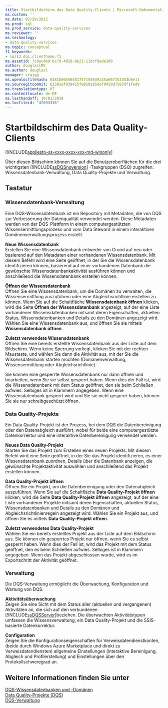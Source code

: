 ```yaml
---
title: Startbildschirm des Data Quality-Clients | Microsoft-Dokumentation
ms.custom: ''
ms.date: 02/29/2012
ms.prod: sql
ms.prod_service: data-quality-services
ms.reviewer: ''
ms.technology:
- data-quality-services
ms.topic: conceptual
f1_keywords:
- sql13.dqs.clienthome.f1
ms.assetid: 7c6ec469-bc7d-4d19-8e21-11dcf8ade108
author: douglaslMS
ms.author: douglasl
manager: craigg
ms.openlocfilehash: 0381b06556441757155639a35a667153353b8e11
ms.sourcegitcommit: 61381ef939415fe019285def9450d7583df1fed0
ms.translationtype: HT
ms.contentlocale: de-DE
ms.lasthandoff: 10/01/2018
ms.locfileid: "47693336"
---
```

# <a name="data-quality-client-home-screen"></a>Startbildschirm des Data Quality-Clients

[!INCLUDE[appliesto-ss-xxxx-xxxx-xxx-md-winonly](../includes/appliesto-ss-xxxx-xxxx-xxx-md-winonly.md)]

  Über diesen Bildschirm können Sie auf die Benutzeroberflächen für die drei wichtigsten [!INCLUDE[ssDQSnoversion](../includes/ssdqsnoversion-md.md)] -Taskgruppen (DSQ) zugreifen: Wissensdatenbank-Verwaltung, Data Quality-Projekte und Verwaltung.  
  
## <a name="options"></a>Tastatur  
  
### <a name="knowledge-base-management"></a>Wissensdatenbank-Verwaltung  
 Eine DQS-Wissensdatenbank ist ein Repository mit Metadaten, die von DQS zur Verbesserung der Datenqualität verwendet werden. Diese Metadaten werden von der DQS-Plattform in einem computergestützten Wissensermittlungsprozess und vom Data Steward in einem interaktiven Domänenverwaltungsprozess erstellt.  
  
 **Neue Wissensdatenbank**  
 Erstellen Sie eine Wissensdatenbank entweder von Grund auf neu oder basierend auf den Metadaten einer vorhandenen Wissensdatenbank. Mit diesem Befehl wird eine Seite geöffnet, in der Sie die Wissensdatenbank identifizieren können, basierend auf einer vorhandenen Datenbank die gewünschte Wissensdatenbankaktivität ausführen können und anschließend die Wissensdatenbank erstellen können.  
  
 **Öffnen der Wissensdatenbank**  
 Öffnen Sie eine Wissensdatenbank, um die Domänen zu verwalten, die Wissensermittlung auszuführen oder eine Abgleichsrichtlinie erstellen zu können. Wenn Sie auf die Schaltfläche **Wissensdatenbank öffnen** klicken, wird die Seite **Öffnen der Wissensdatenbank** angezeigt, auf der eine Liste vorhandener Wissensdatenbanken mitsamt deren Eigenschaften, aktuellen Status, Wissensdatenbanken und Details zu den Domänen angezeigt wird. Wählen Sie eine Wissensdatenbank aus, und öffnen Sie sie mittels **Wissensdatenbank öffnen**.  
  
 **Zuletzt verwendete Wissensdatenbank**  
 Öffnen Sie eine bereits erstellte Wissensdatenbank aus der Liste auf dem Bildschirm. Wenn keine Sperrung vorliegt, klicken Sie mit der rechten Maustaste, und wählen Sie dann die Aktivität aus, mit der Sie die Wissensdatenbank starten möchten (Domänenverwaltung, Wissensermittlung oder Abgleichsrichtlinie).  
  
 Sie können eine gesperrte Wissensdatenbank nur dann öffnen und bearbeiten, wenn Sie sie selbst gesperrt haben. Wenn dies der Fall ist, wird die Wissensdatenbank mit dem Status geöffnet, den sie beim Schließen aufwies. Selbiges ist in Klammern angegeben. Wenn eine Wissensdatenbank gesperrt wird und Sie sie nicht gesperrt haben, können Sie sie nur schreibgeschützt öffnen.  
  
### <a name="data-quality-projects"></a>Data Quality-Projekte  
 Ein Data Quality-Projekt ist der Prozess, bei dem DQS die Datenbereinigung oder den Datenabgleich ausführt, wobei für beide eine computergestützte Datenkorrektur und eine interaktive Datenbereinigung verwendet werden.  
  
 **Neues Data Quality-Projekt**  
 Starten Sie das Projekt zum Erstellen eines neuen Projekts. Mit diesem Befehl wird eine Seite geöffnet, in der Sie das Projekt identifizieren, es einer Wissensdatenbank zuordnen, Details über die Datenbank anzeigen, die gewünschte Projektaktivität auswählen und anschließend das Projekt erstellen können.  
  
 **Data Quality-Projekt öffnen**  
 Öffnen Sie ein Projekt, um die Datenbereinigung oder den Datenabgleich auszuführen. Wenn Sie auf die Schaltfläche **Data Quality-Projekt öffnen** klicken, wird die Seite **Data Quality-Projekt öffnen** angezeigt, auf der eine Liste vorhandener Projekte mitsamt deren Eigenschaften, aktuellen Status, Wissensdatenbanken und Details zu den Domänen und Abgleichsrichtlinienregeln angezeigt wird. Wählen Sie ein Projekt aus, und öffnen Sie es mittels **Data Quality-Projekt öffnen**.  
  
 **Zuletzt verwendetes Data Quality-Projekt**  
 Wählen Sie ein bereits erstelltes Projekt aus der Liste auf dem Bildschirm aus. Sie können ein gesperrtes Projekt nur öffnen, wenn Sie es selbst gesperrt haben. Wenn dies der Fall ist, wird das Projekt mit dem Status geöffnet, den es beim Schließen aufwies. Selbiges ist in Klammern angegeben. Wenn das Projekt abgeschlossen wurde, wird es im Exportschritt der Aktivität geöffnet.  
  
### <a name="administration"></a>Verwaltung  
 Die DQS-Verwaltung ermöglicht die Überwachung, Konfiguration und Wartung von DQS.  
  
 **Aktivitätsüberwachung**  
 Zeigen Sie eine Sicht mit dem Status aller (aktuellen und vergangenen) Aktivitäten an, die sich auf den verbundenen [!INCLUDE[ssDQSServer](../includes/ssdqsserver-md.md)]beziehen. Die überwachten Aktivitätstypen umfassen die Wissensverwaltung, ein Data Quality-Projekt und die SSIS-basierte Datenkorrektur.  
  
 **Configuration**  
 Zeigen Sie die Konfigurationseigenschaften für Verweisdatendienstkonten, (beide durch Windows Azure Marketplace und direkt zu Verweisdatendiensten) allgemeine Einstellungen (interaktive Bereinigung, Abgleich und Profilerstellung) und Einstellungen über den Protokollschweregrad an.  
  
## <a name="see-also"></a>Weitere Informationen finden Sie unter  
 [DQS-Wissensdatenbanken und -Domänen](../data-quality-services/dqs-knowledge-bases-and-domains.md)   
 [Data Quality-Projekte &#40;DQS&#41;](../data-quality-services/data-quality-projects-dqs.md)   
 [DQS-Verwaltung](../data-quality-services/dqs-administration.md)  
  
  
